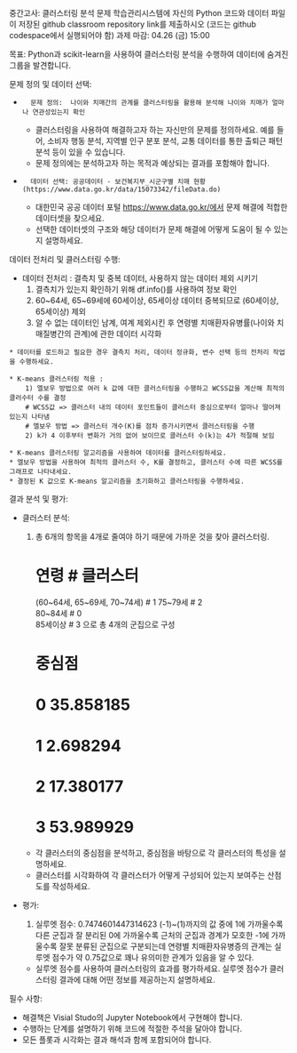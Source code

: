 중간고사: 클러스터링 분석 문제
학습관리시스템에 자신의 Python 코드와 데이터 파일이 저장된 github classroom repository link를 제출하시오 (코드는 github codespace에서 실행되어야 함)
과제 마감: 04.26 (금) 15:00

목표: Python과 scikit-learn을 사용하여 클러스터링 분석을 수행하여 데이터에 숨겨진 그룹을 발견합니다.

문제 정의 및 데이터 선택:

* 		문제 정의:  나이와 치매간의 관계를 클러스터링을 활용해 분석해 나이와 치매가 얼마나 연관성있는지 확인

    * 클러스터링을 사용하여 해결하고자 하는 자신만의 문제를 정의하세요. 예를 들어, 소비자 행동 분석, 지역별 인구 분포 분석, 교통 데이터를 통한 출퇴근 패턴 분석 등이 있을 수 있습니다.
    * 문제 정의에는 분석하고자 하는 목적과 예상되는 결과를 포함해야 합니다.


* 		데이터 선택: 공공데이터 - 보건복지부_시군구별 치매 현황 (https://www.data.go.kr/data/15073342/fileData.do)
   
    * 대한민국 공공 데이터 포털 https://www.data.go.kr/에서 문제 해결에 적합한 데이터셋을 찾으세요.
    * 선택한 데이터셋의 구조와 해당 데이터가 문제 해결에 어떻게 도움이 될 수 있는지 설명하세요.

데이터 전처리 및 클러스터링 수행:
    
*    데이터 전처리 : 결측치 및 중복 데이터, 사용하지 않는 데이터 제외 시키기
        1) 결측치가 있는지 확인하기 위해 df.info()를 사용하여 정보 확인
        2) 60~64세, 65~69세에 60세이상, 65세이상 데이터 중복되므로 (60세이상, 65세이상) 제외
        3) 알 수 없는 데이터인 남계, 여계 제외시킨 후 연령별 치매환자유병률(나이와 치매질병간의 관계)에 관한 데이터 시각화
    
    * 데이터를 로드하고 필요한 경우 결측치 처리, 데이터 정규화, 변수 선택 등의 전처리 작업을 수행하세요.
    
    * K-means 클러스터링 적용 :
        1) 엘보우 방법으로 여러 k 값에 대한 클러스터링을 수행하고 WCSS값을 계산해 최적의 클러수터 수를 결정
        # WCSS값 => 클러스터 내의 데이터 포인트들이 클러스터 중심으로부터 얼마나 떨어져 있는지 나타냄
        # 엘보우 방법 => 클러스터 개수(K)를 점차 증가시키면서 클러스터링을 수행
        2) k가 4 이후부터 변화가 거의 없어 보이므로 클러스터 수(k)는 4가 적절해 보임
    
    * K-means 클러스터링 알고리즘을 사용하여 데이터를 클러스터링하세요.
    * 엘보우 방법을 사용하여 최적의 클러스터 수, K를 결정하고, 클러스터 수에 따른 WCSS를 그래프로 나타내세요.
    * 결정된 K 값으로 K-means 알고리즘을 초기화하고 클러스터링을 수행하세요.

결과 분석 및 평가:

* 클러스터 분석:
    1) 총 6개의 항목을 4개로 줄여야 하기 때문에 가까운 것을 찾아 클러스터링.
         # 연령                         # 클러스터
        (60~64세, 65~69세, 70~74세) # 1
        75~79세                    # 2        
        80~84세                    # 0     
        85세이상                   # 3
        으로 총 4개의 군집으로 구성
        
        # 중심점
        # 0  35.858185
        # 1   2.698294
        # 2  17.380177
        # 3   53.989929  
    

    
    * 각 클러스터의 중심점을 분석하고, 중심점을 바탕으로 각 클러스터의 특성을 설명하세요.
    * 클러스터를 시각화하여 각 클러스터가 어떻게 구성되어 있는지 보여주는 산점도를 작성하세요.

* 평가:  
    1) 실루엣 점수: 0.7474601447314623
        (-1)~(1)까지의 값 중에 
         1에 가까울수록 다른 군집과 잘 분리된
         0에 가까울수록 근처의 군집과 경계가 모호한
         -1에 가까울수록 잘못 분류된 군집으로 구분되는데 
         연령별 치매환자유병증의 관계는 실루엣 점수가 약 0.75값으로 꽤나   유의미한 관계가 있음을 알 수 있다.
    
    * 실루엣 점수를 사용하여 클러스터링의 효과를 평가하세요. 실루엣 점수가 클러스터링 결과에 대해 어떤 정보를 제공하는지 설명하세요.

필수 사항:
* 해결책은 Visial Studo의 Jupyter Notebook에서 구현해야 합니다.
* 수행하는 단계를 설명하기 위해 코드에 적절한 주석을 달아야 합니다.
* 모든 플롯과 시각화는 결과 해석과 함께 포함되어야 합니다.

